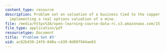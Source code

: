 ```yaml
---
content_type: resource
description: Problem set on valuation of a business tied to the copper price, and
  implementing a real options valuation of a mine.
file: /media/https%3A/open-learning-course-data-rc.s3.amazonaws.com/15-997-practice-of-finance-advanced-corporate-risk-management-spring-2009/ac62b43924f6040ac4390d09f944ae63_MIT15_997s09_pset03.pdf
file_type: application/pdf
resourcetype: Document
title: 'Problem Set #3'
uid: ac62b439-24f6-040a-c439-0d09f944ae63
---
```

